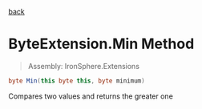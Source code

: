 ﻿

[back](/IronSphere.Extensions/types/ByteExtension)

# ByteExtension.Min Method

> Assembly: IronSphere.Extensions

```csharp
byte Min(this byte this, byte minimum)
```

Compares two values and returns the greater one

 